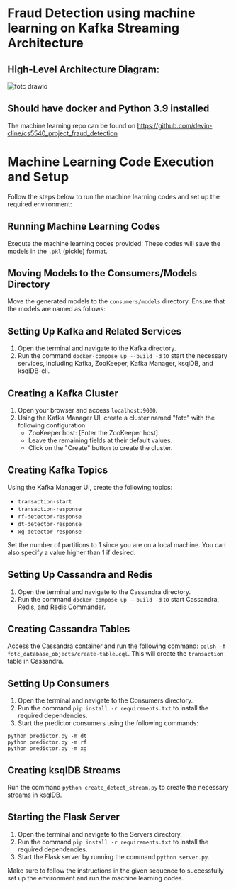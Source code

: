 # Fraud Detection using machine learning on Kafka Streaming Architecture

## High-Level Architecture Diagram:
![fotc drawio](https://github.com/AnudeepGadi/fraud_detection_backend/assets/111954019/0ad04e43-1262-450c-b082-4ba062a92c22)


## Should have docker and Python 3.9 installed

The machine learning repo can be found on https://github.com/devin-cline/cs5540_project_fraud_detection

# Machine Learning Code Execution and Setup

Follow the steps below to run the machine learning codes and set up the required environment:

## Running Machine Learning Codes

Execute the machine learning codes provided. These codes will save the models in the `.pkl` (pickle) format.

## Moving Models to the Consumers/Models Directory

Move the generated models to the `consumers/models` directory. Ensure that the models are named as follows:

## Setting Up Kafka and Related Services

1. Open the terminal and navigate to the Kafka directory.
2. Run the command `docker-compose up --build -d` to start the necessary services, including Kafka, ZooKeeper, Kafka Manager, ksqlDB, and ksqlDB-cli.

## Creating a Kafka Cluster

1. Open your browser and access `localhost:9000`.
2. Using the Kafka Manager UI, create a cluster named "fotc" with the following configuration:
   - ZooKeeper host: [Enter the ZooKeeper host]
   - Leave the remaining fields at their default values.
   - Click on the "Create" button to create the cluster.

## Creating Kafka Topics

Using the Kafka Manager UI, create the following topics:
- `transaction-start`
- `transaction-response`
- `rf-detector-response`
- `dt-detector-response`
- `xg-detector-response`

Set the number of partitions to 1 since you are on a local machine. You can also specify a value higher than 1 if desired.

## Setting Up Cassandra and Redis

1. Open the terminal and navigate to the Cassandra directory.
2. Run the command `docker-compose up --build -d` to start Cassandra, Redis, and Redis Commander.

## Creating Cassandra Tables

Access the Cassandra container and run the following command: `cqlsh -f fotc_database_objects/create-table.cql`. This will create the `transaction` table in Cassandra.

## Setting Up Consumers

1. Open the terminal and navigate to the Consumers directory.
2. Run the command `pip install -r requirements.txt` to install the required dependencies.
3. Start the predictor consumers using the following commands:
```
python predictor.py -m dt
python predictor.py -m rf
python predictor.py -m xg
```


## Creating ksqlDB Streams

Run the command `python create_detect_stream.py` to create the necessary streams in ksqlDB.

## Starting the Flask Server

1. Open the terminal and navigate to the Servers directory.
2. Run the command `pip install -r requirements.txt` to install the required dependencies.
3. Start the Flask server by running the command `python server.py`.

Make sure to follow the instructions in the given sequence to successfully set up the environment and run the machine learning codes.
